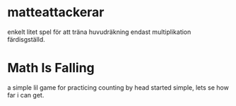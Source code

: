 # matteattackerar
enkelt litet spel för att träna huvudräkning
endast multiplikation färdisgställd.

# Math Is Falling

a simple lil game for practicing counting by head
started simple, lets se how far i can get.
